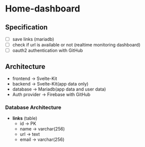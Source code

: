 # Home-dashboard

## Specification

- [ ] save links (mariadb)
- [ ] check if url is available or not (realtime monitoring dashboard)
- [ ] oauth2 authentication with GitHub

## Architecture

- frontend -> Svelte-Kit
- backend -> Svelte-Kit(app data only)
- database -> Mariadb(app data and user data)
- Auth provider -> Firebase with GitHub

### Database Architecture

- **links** (table)
  - id -> PK
  - name -> varchar(256)
  - url -> text
  - email -> varchar(256)



